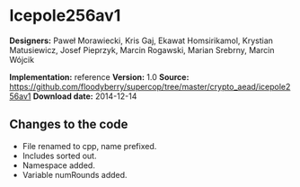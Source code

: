 # Icepole256av1

**Designers:** Paweł Morawiecki, Kris Gaj, Ekawat Homsirikamol, Krystian Matusiewicz, Josef Pieprzyk, Marcin Rogawski, Marian Srebrny, Marcin Wójcik

**Implementation:** reference
**Version:** 1.0
**Source:** https://github.com/floodyberry/supercop/tree/master/crypto_aead/icepole256av1
**Download date:** 2014-12-14

## Changes to the code

* File renamed to cpp, name prefixed.
* Includes sorted out.
* Namespace added.
* Variable numRounds added.
